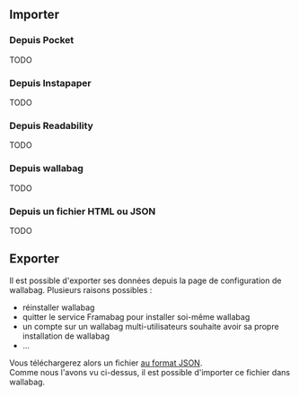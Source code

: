 ## Importer

### Depuis Pocket
TODO

### Depuis Instapaper
TODO

### Depuis Readability
TODO

### Depuis wallabag
TODO

### Depuis un fichier HTML ou JSON
TODO

## Exporter
Il est possible d'exporter ses données depuis la page de configuration de wallabag. Plusieurs raisons possibles : 
* réinstaller wallabag
* quitter le service Framabag pour installer soi-même wallabag
* un compte sur un wallabag multi-utilisateurs souhaite avoir sa propre installation de wallabag
* ...

Vous téléchargerez alors un fichier [au format JSON](http://fr.wikipedia.org/wiki/JavaScript_Object_Notation).  
Comme nous l'avons vu ci-dessus, il est possible d'importer ce fichier dans wallabag. 